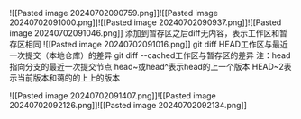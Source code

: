![[Pasted image 20240702090759.png]]![[Pasted image 20240702091000.png]]![[Pasted image 20240702090937.png]]![[Pasted image 20240702091046.png]]
添加到暂存区之后diff无内容，表示工作区和暂存区相同
![[Pasted image 20240702091016.png]]
git diff HEAD工作区与最近一次提交（本地仓库）的差异
git diff --cached工作区与暂存区的差异
注：head指向分支的最近一次提交节点
head~或head^表示head的上一个版本
HEAD~2表示当前版本和蔼的的上上的版本

![[Pasted image 20240702091407.png]]![[Pasted image 20240702092126.png]]![[Pasted image 20240702092134.png]]